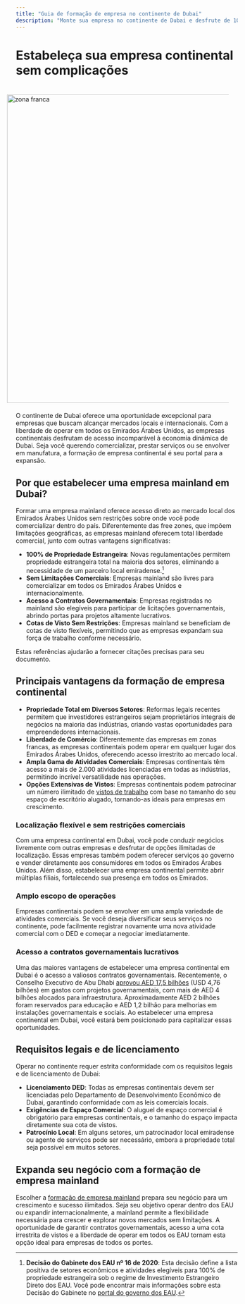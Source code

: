 ```yaml
---
title: "Guia de formação de empresa no continente de Dubai"
description: "Monte sua empresa no continente de Dubai e desfrute de 100% de propriedade, comércio irrestrito nos Emirados Árabes Unidos, acesso a contratos governamentais e cotas flexíveis de visto"
---
```


# Estabeleça sua empresa continental sem complicações

<img src="/img/iStock-635478390.avif" alt="zona franca" width="700" align="right" style="padding: 20px" >

O continente de Dubai oferece uma oportunidade excepcional para empresas que buscam alcançar mercados locais e internacionais. Com a liberdade de operar em todos os Emirados Árabes Unidos, as empresas continentais desfrutam de acesso incomparável à economia dinâmica de Dubai. Seja você querendo comercializar, prestar serviços ou se envolver em manufatura, a formação de empresa continental é seu portal para a expansão.

## Por que estabelecer uma empresa mainland em Dubai?

Formar uma empresa mainland oferece acesso direto ao mercado local dos Emirados Árabes Unidos sem restrições sobre onde você pode comercializar dentro do país. Diferentemente das free zones, que impõem limitações geográficas, as empresas mainland oferecem total liberdade comercial, junto com outras vantagens significativas:

- **100% de Propriedade Estrangeira**: Novas regulamentações permitem propriedade estrangeira total na maioria dos setores, eliminando a necessidade de um parceiro local emiradense.[^1]
- **Sem Limitações Comerciais**: Empresas mainland são livres para comercializar em todos os Emirados Árabes Unidos e internacionalmente.
- **Acesso a Contratos Governamentais**: Empresas registradas no mainland são elegíveis para participar de licitações governamentais, abrindo portas para projetos altamente lucrativos.
- **Cotas de Visto Sem Restrições**: Empresas mainland se beneficiam de cotas de visto flexíveis, permitindo que as empresas expandam sua força de trabalho conforme necessário.

[^1]: **Decisão do Gabinete dos EAU nº 16 de 2020**: Esta decisão define a lista positiva de setores econômicos e atividades elegíveis para 100% de propriedade estrangeira sob o regime de Investimento Estrangeiro Direto dos EAU. Você pode encontrar mais informações sobre esta Decisão do Gabinete no [portal do governo dos EAU](https://u.ae/pt/information-and-services/business/doing-business-on-the-mainland/full-foreign-ownership-of-commercial-companies).

Estas referências ajudarão a fornecer citações precisas para seu documento.

## Principais vantagens da formação de empresa continental

- **Propriedade Total em Diversos Setores**: Reformas legais recentes permitem que investidores estrangeiros sejam proprietários integrais de negócios na maioria das indústrias, criando vastas oportunidades para empreendedores internacionais.
- **Liberdade de Comércio**: Diferentemente das empresas em zonas francas, as empresas continentais podem operar em qualquer lugar dos Emirados Árabes Unidos, oferecendo acesso irrestrito ao mercado local.
- **Ampla Gama de Atividades Comerciais**: Empresas continentais têm acesso a mais de 2.000 atividades licenciadas em todas as indústrias, permitindo incrível versatilidade nas operações.
- **Opções Extensivas de Vistos**: Empresas continentais podem patrocinar um número ilimitado de [vistos de trabalho](./employment-visas) com base no tamanho do seu espaço de escritório alugado, tornando-as ideais para empresas em crescimento.

### Localização flexível e sem restrições comerciais

Com uma empresa continental em Dubai, você pode conduzir negócios livremente com outras empresas e desfrutar de opções ilimitadas de localização. Essas empresas também podem oferecer serviços ao governo e vender diretamente aos consumidores em todos os Emirados Árabes Unidos. Além disso, estabelecer uma empresa continental permite abrir múltiplas filiais, fortalecendo sua presença em todos os Emirados.

### Amplo escopo de operações

Empresas continentais podem se envolver em uma ampla variedade de atividades comerciais. Se você deseja diversificar seus serviços no continente, pode facilmente registrar novamente uma nova atividade comercial com o DED e começar a negociar imediatamente.

### Acesso a contratos governamentais lucrativos

Uma das maiores vantagens de estabelecer uma empresa continental em Dubai é o acesso a valiosos contratos governamentais. Recentemente, o Conselho Executivo de Abu Dhabi [aprovou AED 17,5 bilhões](https://gulfnews.com/going-out/society/executive-council-approves-projects-worth-dh175b-1.1643027) (USD 4,76 bilhões) em gastos com projetos governamentais, com mais de AED 4 bilhões alocados para infraestrutura. Aproximadamente AED 2 bilhões foram reservados para educação e AED 1,2 bilhão para melhorias em instalações governamentais e sociais. Ao estabelecer uma empresa continental em Dubai, você estará bem posicionado para capitalizar essas oportunidades.

## Requisitos legais e de licenciamento

Operar no continente requer estrita conformidade com os requisitos legais e de licenciamento de Dubai:

- **Licenciamento DED**: Todas as empresas continentais devem ser licenciadas pelo Departamento de Desenvolvimento Econômico de Dubai, garantindo conformidade com as leis comerciais locais.
- **Exigências de Espaço Comercial**: O aluguel de espaço comercial é obrigatório para empresas continentais, e o tamanho do espaço impacta diretamente sua cota de vistos.
- **Patrocínio Local**: Em alguns setores, um patrocinador local emiradense ou agente de serviços pode ser necessário, embora a propriedade total seja possível em muitos setores.

## Expanda seu negócio com a formação de empresa mainland

Escolher a [formação de empresa mainland](./insights/incorporation-steps#uae-mainland-setup) prepara seu negócio para um crescimento e sucesso ilimitados. Seja seu objetivo operar dentro dos EAU ou expandir internacionalmente, a mainland permite a flexibilidade necessária para crescer e explorar novos mercados sem limitações. A oportunidade de garantir contratos governamentais, acesso a uma cota irrestrita de vistos e a liberdade de operar em todos os EAU tornam esta opção ideal para empresas de todos os portes.
